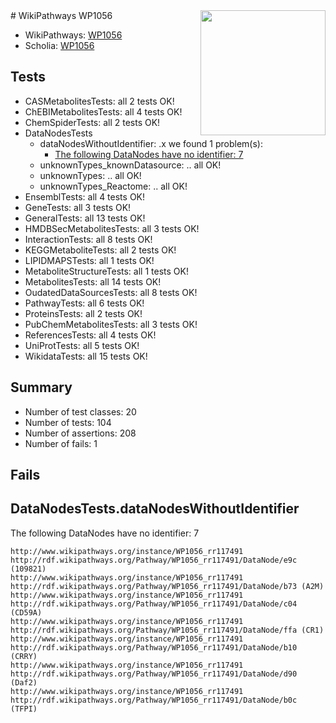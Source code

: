 <img style="float: right; width: 200px" src="https://upload.wikimedia.org/wikipedia/commons/thumb/8/83/Wplogo_with_text_500.png/640px-Wplogo_with_text_500.png" />
# WikiPathways WP1056

* WikiPathways: [WP1056](https://wikipathways.org/pathways/WP1056)
* Scholia: [WP1056](https://scholia.toolforge.org/wikipathways/WP1056)
## Tests
* CASMetabolitesTests: all 2 tests OK!
* ChEBIMetabolitesTests: all 4 tests OK!
* ChemSpiderTests: all 2 tests OK!
* DataNodesTests
    * dataNodesWithoutIdentifier: .x we found 1 problem(s):
        * [The following DataNodes have no identifier: 7](#d2d32fa6)
    * unknownTypes_knownDatasource: .. all OK!
    * unknownTypes: .. all OK!
    * unknownTypes_Reactome: .. all OK!
* EnsemblTests: all 4 tests OK!
* GeneTests: all 3 tests OK!
* GeneralTests: all 13 tests OK!
* HMDBSecMetabolitesTests: all 3 tests OK!
* InteractionTests: all 8 tests OK!
* KEGGMetaboliteTests: all 2 tests OK!
* LIPIDMAPSTests: all 1 tests OK!
* MetaboliteStructureTests: all 1 tests OK!
* MetabolitesTests: all 14 tests OK!
* OudatedDataSourcesTests: all 8 tests OK!
* PathwayTests: all 6 tests OK!
* ProteinsTests: all 2 tests OK!
* PubChemMetabolitesTests: all 3 tests OK!
* ReferencesTests: all 4 tests OK!
* UniProtTests: all 5 tests OK!
* WikidataTests: all 15 tests OK!


## Summary

* Number of test classes: 20
* Number of tests: 104
* Number of assertions: 208
* Number of fails: 1

## Fails

<a name="d2d32fa6" />

## DataNodesTests.dataNodesWithoutIdentifier

The following DataNodes have no identifier: 7
```
http://www.wikipathways.org/instance/WP1056_rr117491 http://rdf.wikipathways.org/Pathway/WP1056_rr117491/DataNode/e9c (109821)
http://www.wikipathways.org/instance/WP1056_rr117491 http://rdf.wikipathways.org/Pathway/WP1056_rr117491/DataNode/b73 (A2M)
http://www.wikipathways.org/instance/WP1056_rr117491 http://rdf.wikipathways.org/Pathway/WP1056_rr117491/DataNode/c04 (CD59A)
http://www.wikipathways.org/instance/WP1056_rr117491 http://rdf.wikipathways.org/Pathway/WP1056_rr117491/DataNode/ffa (CR1)
http://www.wikipathways.org/instance/WP1056_rr117491 http://rdf.wikipathways.org/Pathway/WP1056_rr117491/DataNode/b10 (CRRY)
http://www.wikipathways.org/instance/WP1056_rr117491 http://rdf.wikipathways.org/Pathway/WP1056_rr117491/DataNode/d90 (Daf2)
http://www.wikipathways.org/instance/WP1056_rr117491 http://rdf.wikipathways.org/Pathway/WP1056_rr117491/DataNode/b0c (TFPI)
```

